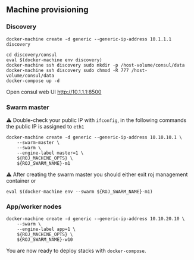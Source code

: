 ## Machine provisioning

### Discovery

```
docker-machine create -d generic --generic-ip-address 10.1.1.1 discovery
```

```
cd discovery/consul
eval $(docker-machine env discovery)
docker-machine ssh discovery sudo mkdir -p /host-volume/consul/data
docker-machine ssh discovery sudo chmod -R 777 /host-volume/consul/data
docker-compose up -d
```

Open consul web UI http://10.1.1.1:8500


### Swarm master

:warning: Double-check your public IP with `ifconfig`, in the following commands the public IP is assigned to `eth1`

```
docker-machine create -d generic --generic-ip-address 10.10.10.1 \
    --swarm-master \
    --swarm \
    --engine-label master=1 \
    ${ROJ_MACHINE_OPTS} \
    ${ROJ_SWARM_NAME}-m1
```

:warning: After creating the swarm master you should either exit roj management container or 

```
eval $(docker-machine env --swarm ${ROJ_SWARM_NAME}-m1)
```

### App/worker nodes

```
docker-machine create -d generic --generic-ip-address 10.10.20.10 \
    --swarm \
    --engine-label app=1 \
    ${ROJ_MACHINE_OPTS} \
    ${ROJ_SWARM_NAME}-w10
```

You are now ready to deploy stacks with `docker-compose`.